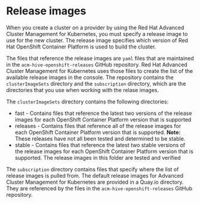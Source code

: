 # Release images

When you create a cluster on a provider by using the Red Hat Advanced Cluster Management for Kubernetes, you must specify a release image to use for the new cluster.  The release image specifies which version of Red Hat OpenShift Container Platform is used to build the cluster.

The files that reference the release images are `yaml` files that are maintained in the `acm-hive-openshift-releases` GitHub repository. Red Hat Advanced Cluster Management for Kubernetes uses those files to create the list of the available release images in the console. The repository contains the `clusterImageSets` directory and the `subscription` directory, which are the directories that you use when working with the relase images. 

The `clusterImageSets` directory contains the following directories:

* fast - Contains files that reference the latest two versions of the release images for each OpenShift Container Platform version that is supported
* releases - Contains files that reference all of the release images for each OpenShift Container Platform version that is supported. **Note:** These releases have not all been tested and determined to be stable.
* stable - Contains files that reference the latest two stable versions of the release images for each OpenShift Container Platform version that is supported. The release images in this folder are tested and verified

The `subscription` directory contains files that specify where the list of release images is pulled from. The default release images for Advanced Cluster Management for Kubernetes are provided in a Quay.io directory. They are referenced by the files in the `acm-hive-openshift-releases` GitHub repository.
